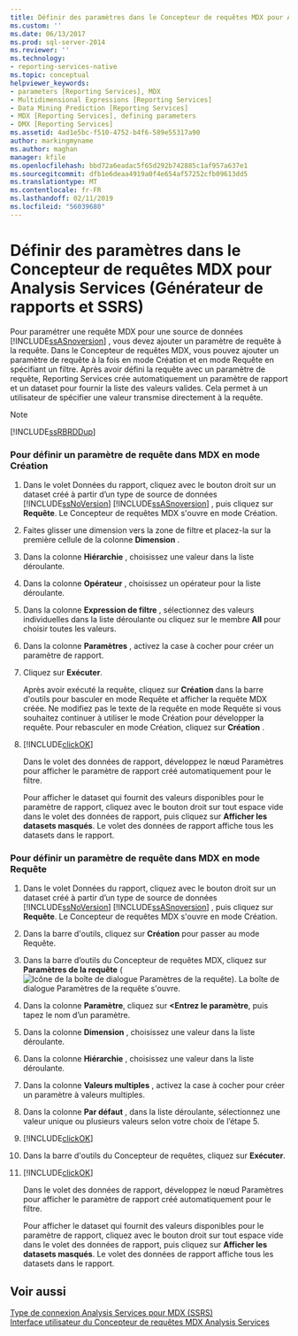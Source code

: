 ```yaml
---
title: Définir des paramètres dans le Concepteur de requêtes MDX pour Analysis Services (Générateur de rapports et SSRS) | Microsoft Docs
ms.custom: ''
ms.date: 06/13/2017
ms.prod: sql-server-2014
ms.reviewer: ''
ms.technology:
- reporting-services-native
ms.topic: conceptual
helpviewer_keywords:
- parameters [Reporting Services], MDX
- Multidimensional Expressions [Reporting Services]
- Data Mining Prediction [Reporting Services]
- MDX [Reporting Services], defining parameters
- DMX [Reporting Services]
ms.assetid: 4ad1e5bc-f510-4752-b4f6-589e55317a90
author: markingmyname
ms.author: maghan
manager: kfile
ms.openlocfilehash: bbd72a6eadac5f65d292b742885c1af957a637e1
ms.sourcegitcommit: dfb1e6deaa4919a0f4e654af57252cfb09613dd5
ms.translationtype: MT
ms.contentlocale: fr-FR
ms.lasthandoff: 02/11/2019
ms.locfileid: "56039680"
---
```

# <a name="define-parameters-in-the-mdx-query-designer-for-analysis-services-report-builder-and-ssrs"></a>Définir des paramètres dans le Concepteur de requêtes MDX pour Analysis Services (Générateur de rapports et SSRS)
  Pour paramétrer une requête MDX pour une source de données [!INCLUDE[ssASnoversion](../../../includes/ssasnoversion-md.md)] , vous devez ajouter un paramètre de requête à la requête. Dans le Concepteur de requêtes MDX, vous pouvez ajouter un paramètre de requête à la fois en mode Création et en mode Requête en spécifiant un filtre. Après avoir défini la requête avec un paramètre de requête, Reporting Services crée automatiquement un paramètre de rapport et un dataset pour fournir la liste des valeurs valides. Cela permet à un utilisateur de spécifier une valeur transmise directement à la requête.  
  
> [!NOTE]  
>  [!INCLUDE[ssRBRDDup](../../includes/ssrbrddup-md.md)]  
  
### <a name="to-define-a-query-parameter-in-mdx-in-design-mode"></a>Pour définir un paramètre de requête dans MDX en mode Création  
  
1.  Dans le volet Données du rapport, cliquez avec le bouton droit sur un dataset créé à partir d’un type de source de données [!INCLUDE[ssNoVersion](../../../includes/ssnoversion-md.md)] [!INCLUDE[ssASnoversion](../../../includes/ssasnoversion-md.md)] , puis cliquez sur **Requête**. Le Concepteur de requêtes MDX s'ouvre en mode Création.  
  
2.  Faites glisser une dimension vers la zone de filtre et placez-la sur la première cellule de la colonne **Dimension** .  
  
3.  Dans la colonne **Hiérarchie** , choisissez une valeur dans la liste déroulante.  
  
4.  Dans la colonne **Opérateur** , choisissez un opérateur pour la liste déroulante.  
  
5.  Dans la colonne **Expression de filtre** , sélectionnez des valeurs individuelles dans la liste déroulante ou cliquez sur le membre **All** pour choisir toutes les valeurs.  
  
6.  Dans la colonne **Paramètres** , activez la case à cocher pour créer un paramètre de rapport.  
  
7.  Cliquez sur **Exécuter**.  
  
     Après avoir exécuté la requête, cliquez sur **Création** dans la barre d'outils pour basculer en mode Requête et afficher la requête MDX créée. Ne modifiez pas le texte de la requête en mode Requête si vous souhaitez continuer à utiliser le mode Création pour développer la requête. Pour rebasculer en mode Création, cliquez sur **Création** .  
  
8.  [!INCLUDE[clickOK](../../../includes/clickok-md.md)]  
  
     Dans le volet des données de rapport, développez le nœud Paramètres pour afficher le paramètre de rapport créé automatiquement pour le filtre.  
  
     Pour afficher le dataset qui fournit des valeurs disponibles pour le paramètre de rapport, cliquez avec le bouton droit sur tout espace vide dans le volet des données de rapport, puis cliquez sur **Afficher les datasets masqués**. Le volet des données de rapport affiche tous les datasets dans le rapport.  
  
### <a name="to-define-a-query-parameter-in-mdx-in-query-mode"></a>Pour définir un paramètre de requête dans MDX en mode Requête  
  
1.  Dans le volet Données du rapport, cliquez avec le bouton droit sur un dataset créé à partir d’un type de source de données [!INCLUDE[ssNoVersion](../../../includes/ssnoversion-md.md)] [!INCLUDE[ssASnoversion](../../../includes/ssasnoversion-md.md)] , puis cliquez sur **Requête**. Le Concepteur de requêtes MDX s'ouvre en mode Création.  
  
2.  Dans la barre d'outils, cliquez sur **Création** pour passer au mode Requête.  
  
3.  Dans la barre d’outils du Concepteur de requêtes MDX, cliquez sur **Paramètres de la requête** (![Icône de la boîte de dialogue Paramètres de la requête](../../analysis-services/media/iconqueryparameter.gif "Icône de la boîte de dialogue Paramètres de la requête")). La boîte de dialogue Paramètres de la requête s'ouvre.  
  
4.  Dans la colonne **Paramètre**, cliquez sur **\<Entrez le paramètre**, puis tapez le nom d’un paramètre.  
  
5.  Dans la colonne **Dimension** , choisissez une valeur dans la liste déroulante.  
  
6.  Dans la colonne **Hiérarchie** , choisissez une valeur dans la liste déroulante.  
  
7.  Dans la colonne **Valeurs multiples** , activez la case à cocher pour créer un paramètre à valeurs multiples.  
  
8.  Dans la colonne **Par défaut** , dans la liste déroulante, sélectionnez une valeur unique ou plusieurs valeurs selon votre choix de l’étape 5.  
  
9. [!INCLUDE[clickOK](../../../includes/clickok-md.md)]  
  
10. Dans la barre d'outils du Concepteur de requêtes, cliquez sur **Exécuter**.  
  
11. [!INCLUDE[clickOK](../../../includes/clickok-md.md)]  
  
     Dans le volet des données de rapport, développez le nœud Paramètres pour afficher le paramètre de rapport créé automatiquement pour le filtre.  
  
     Pour afficher le dataset qui fournit des valeurs disponibles pour le paramètre de rapport, cliquez avec le bouton droit sur tout espace vide dans le volet des données de rapport, puis cliquez sur **Afficher les datasets masqués**. Le volet des données de rapport affiche tous les datasets dans le rapport.  
  
## <a name="see-also"></a>Voir aussi  
 [Type de connexion Analysis Services pour MDX (SSRS)](analysis-services-connection-type-for-mdx-ssrs.md)   
 [Interface utilisateur du Concepteur de requêtes MDX Analysis Services](analysis-services-mdx-query-designer-user-interface.md)  
  
  
